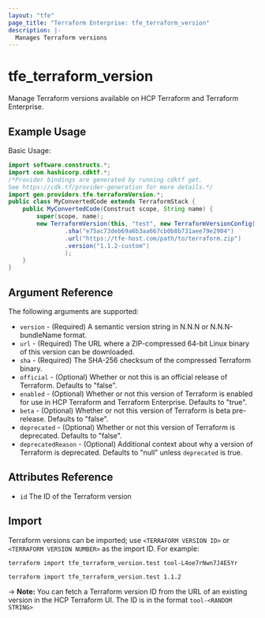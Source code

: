 ```yaml
---
layout: "tfe"
page_title: "Terraform Enterprise: tfe_terraform_version"
description: |-
  Manages Terraform versions
---
```


# tfe_terraform_version

Manage Terraform versions available on HCP Terraform and Terraform Enterprise.

## Example Usage

Basic Usage:

```java
import software.constructs.*;
import com.hashicorp.cdktf.*;
/*Provider bindings are generated by running cdktf get.
See https://cdk.tf/provider-generation for more details.*/
import gen.providers.tfe.terraformVersion.*;
public class MyConvertedCode extends TerraformStack {
    public MyConvertedCode(Construct scope, String name) {
        super(scope, name);
        new TerraformVersion(this, "test", new TerraformVersionConfig()
                .sha("e75ac73deb69a6b3aa667cb0b8b731aee79e2904")
                .url("https://tfe-host.com/path/to/terraform.zip")
                .version("1.1.2-custom")
                );
    }
}
```

## Argument Reference

The following arguments are supported:

* `version` - (Required) A semantic version string in N.N.N or N.N.N-bundleName format.
* `url` - (Required) The URL where a ZIP-compressed 64-bit Linux binary of this version can be downloaded.
* `sha` - (Required) The SHA-256 checksum of the compressed Terraform binary.
* `official` - (Optional) Whether or not this is an official release of Terraform. Defaults to "false".
* `enabled` - (Optional) Whether or not this version of Terraform is enabled for use in HCP Terraform and Terraform Enterprise. Defaults to "true".
* `beta` - (Optional) Whether or not this version of Terraform is beta pre-release. Defaults to "false".
* `deprecated` - (Optional) Whether or not this version of Terraform is deprecated. Defaults to "false".
* `deprecatedReason` - (Optional) Additional context about why a version of Terraform is deprecated. Defaults to "null" unless `deprecated` is true.

## Attributes Reference

* `id` The ID of the Terraform version

## Import

Terraform versions can be imported; use `<TERRAFORM VERSION ID>` or `<TERRAFORM VERSION NUMBER>` as the import ID. For example:

```shell
terraform import tfe_terraform_version.test tool-L4oe7rNwn7J4E5Yr
```

```shell
terraform import tfe_terraform_version.test 1.1.2
```

-> **Note:** You can fetch a Terraform version ID from the URL of an existing version in the HCP Terraform UI. The ID is in the format `tool-<RANDOM STRING>`

<!-- cache-key: cdktf-0.17.0-pre.15 input-432c6fecfa9af93e492bead8b0ced7287250b8cd14070d2af0bbbadc42927b88 -->